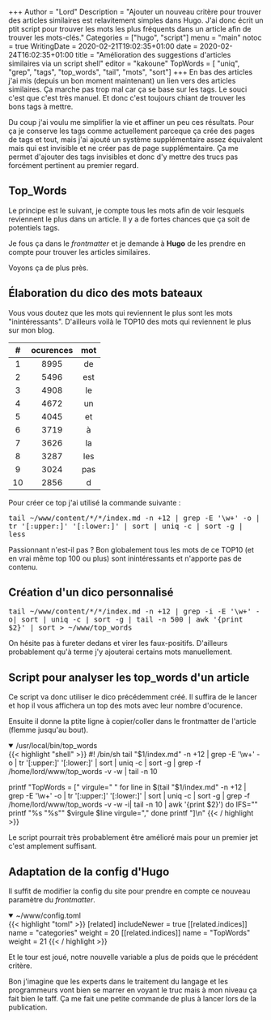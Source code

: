 +++
Author = "Lord"
Description = "Ajouter un nouveau critère pour trouver des articles similaires est relavitement simples dans Hugo. J'ai donc écrit un ptit script pour trouver les mots les plus fréquents dans un article afin de trouver les mots-clés."
Categories = ["hugo", "script"]
menu = "main"
notoc = true
WritingDate = 2020-02-21T19:02:35+01:00
date = 2020-02-24T16:02:35+01:00
title = "Amélioration des suggestions d'articles similaires via un script shell"
editor = "kakoune"
TopWords = [ "uniq", "grep", "tags", "top_words", "tail", "mots", "sort"]
+++
En bas des articles j'ai mis (depuis un bon moment maintenant) un lien vers des articles similaires.
Ça marche pas trop mal car ça se base sur les tags.
Le souci c'est que c'est très manuel.
Et donc c'est toujours chiant de trouver les bons tags à mettre.

Du coup j'ai voulu me simplifier la vie et affiner un peu ces résultats.
Pour ça je conserve les tags comme actuellement parceque ça crée des pages de tags et tout, mais j'ai ajouté un système supplémentaire assez équivalent mais qui est invisible et ne créer pas de page supplémentaire.
Ça me permet d'ajouter des tags invisibles et donc d'y mettre des trucs pas forcément pertinent au premier regard.

## Top_Words
Le principe est le suivant, je compte tous les mots afin de voir lesquels reviennent le plus dans un article.
Il y a de fortes chances que ça soit de potentiels tags.

Je fous ça dans le *frontmatter* et je demande à **Hugo** de les prendre en compte pour trouver les articles similaires.

Voyons ça de plus près.

## Élaboration du dico des mots bateaux
Vous vous doutez que les mots qui reviennent le plus sont les mots "inintéressants".
D'ailleurs voilà le TOP10 des mots qui reviennent le plus sur mon blog.

| # | ocurences | mot |
|:-:|:----:|:-:|
| 1 | 8995 | de |
| 2 | 5496 | est |
| 3 | 4908 | le |
| 4 | 4672 | un |
| 5 | 4045 | et |
| 6 | 3719 | à |
| 7 | 3626 | la |
| 8 | 3287 | les |
| 9 | 3024 | pas |
| 10 | 2856 | d |

Pour créer ce top j'ai utilisé la commande suivante :

<samp>tail ~/www/content/\*/\*/index.md -n +12 | grep -E '\w+' -o | tr '[:upper:]' '[:lower:]' | sort | uniq -c | sort -g | less</samp>

Passionnant n'est-il pas ?
Bon globalement tous les mots de ce TOP10 (et en vrai même top 100 ou plus) sont inintéressants et n'apporte pas de contenu.

## Création d'un dico personnalisé
<samp>tail ~/www/content/\*/\*/index.md -n +12 | grep -i -E '\w+' -o| sort | uniq -c | sort -g | tail -n 500 | awk '{print $2}' | sort > ~/www/top_words</samp>

On hésite pas à fureter dedans et virer les faux-positifs.
D'ailleurs probablement qu'à terme j'y ajouterai certains mots manuellement.

## Script pour analyser les top_words d'un article
Ce script va donc utiliser le dico précédemment créé.
Il suffira de le lancer et hop il vous affichera un top des mots avec leur nombre d'ocurence.

Ensuite il donne la ptite ligne à copier/coller dans le frontmatter de l'article (flemme jusqu'au bout).

<details open><summary>/usr/local/bin/top_words</summary>
{{< highlight "shell" >}}
#! /bin/sh
tail "$1/index.md" -n +12 | grep -E '\w+' -o | tr '[:upper:]' '[:lower:]' | sort | uniq -c | sort -g | grep -f /home/lord/www/top_words -v -w | tail -n 10

printf "TopWords = ["
virgule=" "
for line in $(tail "$1/index.md" -n +12 | grep -E '\w+' -o | tr '[:upper:]' '[:lower:]' | sort | uniq -c | sort -g | grep -f /home/lord/www/top_words -v -w -i| tail -n 10 | awk '{print $2}')
do
  IFS=""
  printf "%s \"%s\"" $virgule $line
  virgule=","
done
printf "]\n"
{{< / highlight >}}
</details>

Le script pourrait très probablement être amélioré mais pour un premier jet c'est amplement suffisant.

## Adaptation de la config d'Hugo
Il suffit de modifier la config du site pour prendre en compte ce nouveau paramètre du *frontmatter*.

<details open><summary>~/www/config.toml</summary>
{{< highlight "toml" >}}
[related]
  includeNewer = true
  [[related.indices]]
    name = "categories"
    weight = 20
  [[related.indices]]
    name = "TopWords"
    weight = 21
{{< / highlight >}}
</details>

Et le tour est joué, notre nouvelle variable a plus de poids que le précédent critère.

Bon j'imagine que les experts dans le traitement du langage et les programmeurs vont bien se marrer en voyant le truc mais à mon niveau ça fait bien le taff.
Ça me fait une petite commande de plus à lancer lors de la publication.

